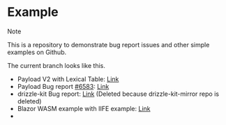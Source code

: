 # Example

> [!NOTE]
> This is a repository to demonstrate bug report issues and other simple examples on Github.

The current branch looks like this.

- Payload V2 with Lexical Table: [Link](https://github.com/SimYunSup/example-list/tree/payload/v2-lexical-table)
- Payload Bug report [#6583](https://github.com/payloadcms/payload/issues/6583): [Link](https://github.com/SimYunSup/example-list/tree/payload/bug-postgres-nested-id)
- drizzle-kit Bug report: [Link](https://github.com/SimYunSup/example-list/tree/drizzle-kit/jsonb-error) (Deleted because drizzle-kit-mirror repo is deleted)
- Blazor WASM example with IIFE example: [Link](https://github.com/SimYunSup/example-list/tree/blazorwasm/use-with-iife)
- 